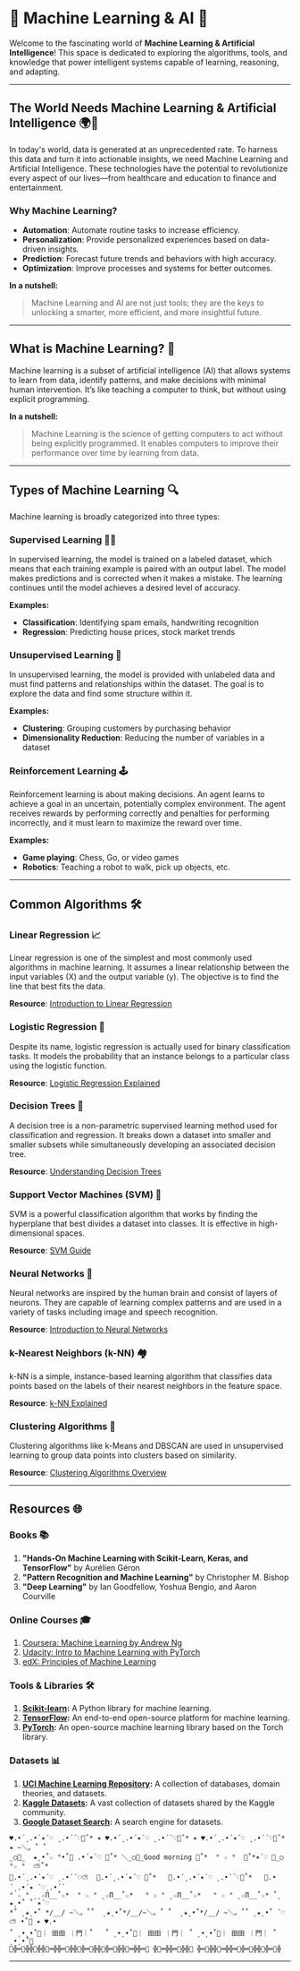 # 🧠 Machine Learning & AI 🚀
Welcome to the fascinating world of **Machine Learning & Artificial Intelligence**! This space is dedicated to exploring the algorithms, tools, and knowledge that power intelligent systems capable of learning, reasoning, and adapting.

---

## The World Needs Machine Learning & Artificial Intelligence 🌍🤖

In today's world, data is generated at an unprecedented rate. To harness this data and turn it into actionable insights, we need Machine Learning and Artificial Intelligence. These technologies have the potential to revolutionize every aspect of our lives—from healthcare and education to finance and entertainment. 

### Why Machine Learning?

- **Automation**: Automate routine tasks to increase efficiency.
- **Personalization**: Provide personalized experiences based on data-driven insights.
- **Prediction**: Forecast future trends and behaviors with high accuracy.
- **Optimization**: Improve processes and systems for better outcomes.

**In a nutshell:**
> Machine Learning and AI are not just tools; they are the keys to unlocking a smarter, more efficient, and more insightful future.

---

## What is Machine Learning? 🤔

Machine learning is a subset of artificial intelligence (AI) that allows systems to learn from data, identify patterns, and make decisions with minimal human intervention. It’s like teaching a computer to think, but without using explicit programming.

**In a nutshell:**  
> Machine Learning is the science of getting computers to act without being explicitly programmed. It enables computers to improve their performance over time by learning from data.

---

## Types of Machine Learning 🔍

Machine learning is broadly categorized into three types:

### Supervised Learning 🧑‍🏫

In supervised learning, the model is trained on a labeled dataset, which means that each training example is paired with an output label. The model makes predictions and is corrected when it makes a mistake. The learning continues until the model achieves a desired level of accuracy.

**Examples:**
- **Classification**: Identifying spam emails, handwriting recognition
- **Regression**: Predicting house prices, stock market trends

### Unsupervised Learning 🧩

In unsupervised learning, the model is provided with unlabeled data and must find patterns and relationships within the dataset. The goal is to explore the data and find some structure within it.

**Examples:**
- **Clustering**: Grouping customers by purchasing behavior
- **Dimensionality Reduction**: Reducing the number of variables in a dataset

### Reinforcement Learning 🕹️

Reinforcement learning is about making decisions. An agent learns to achieve a goal in an uncertain, potentially complex environment. The agent receives rewards by performing correctly and penalties for performing incorrectly, and it must learn to maximize the reward over time.

**Examples:**
- **Game playing**: Chess, Go, or video games
- **Robotics**: Teaching a robot to walk, pick up objects, etc.

---

## Common Algorithms 🛠️

### Linear Regression 📈

Linear regression is one of the simplest and most commonly used algorithms in machine learning. It assumes a linear relationship between the input variables (X) and the output variable (y). The objective is to find the line that best fits the data.

**Resource**: [Introduction to Linear Regression](https://scikit-learn.org/stable/modules/linear_model.html#linear-regression)

### Logistic Regression 🔢

Despite its name, logistic regression is actually used for binary classification tasks. It models the probability that an instance belongs to a particular class using the logistic function.

**Resource**: [Logistic Regression Explained](https://scikit-learn.org/stable/modules/linear_model.html#logistic-regression)

### Decision Trees 🌳

A decision tree is a non-parametric supervised learning method used for classification and regression. It breaks down a dataset into smaller and smaller subsets while simultaneously developing an associated decision tree.

**Resource**: [Understanding Decision Trees](https://scikit-learn.org/stable/modules/tree.html)

### Support Vector Machines (SVM) 🔗

SVM is a powerful classification algorithm that works by finding the hyperplane that best divides a dataset into classes. It is effective in high-dimensional spaces.

**Resource**: [SVM Guide](https://scikit-learn.org/stable/modules/svm.html)

### Neural Networks 🧠

Neural networks are inspired by the human brain and consist of layers of neurons. They are capable of learning complex patterns and are used in a variety of tasks including image and speech recognition.

**Resource**: [Introduction to Neural Networks](https://www.tensorflow.org/tutorials)

### k-Nearest Neighbors (k-NN) 🏘️

k-NN is a simple, instance-based learning algorithm that classifies data points based on the labels of their nearest neighbors in the feature space.

**Resource**: [k-NN Explained](https://scikit-learn.org/stable/modules/neighbors.html)

### Clustering Algorithms 🧩

Clustering algorithms like k-Means and DBSCAN are used in unsupervised learning to group data points into clusters based on similarity.

**Resource**: [Clustering Algorithms Overview](https://scikit-learn.org/stable/modules/clustering.html)

---

## Resources 🌐

### Books 📚

1. **"Hands-On Machine Learning with Scikit-Learn, Keras, and TensorFlow"** by Aurélien Géron
2. **"Pattern Recognition and Machine Learning"** by Christopher M. Bishop
3. **"Deep Learning"** by Ian Goodfellow, Yoshua Bengio, and Aaron Courville

### Online Courses 🎓

1. [Coursera: Machine Learning by Andrew Ng](https://www.coursera.org/learn/machine-learning)
2. [Udacity: Intro to Machine Learning with PyTorch](https://www.udacity.com/course/intro-to-machine-learning-with-pytorch--ud188)
3. [edX: Principles of Machine Learning](https://www.edx.org/course/principles-machine-learning-microsoft-dat203-2x-6)

### Tools & Libraries 🛠️

1. **[Scikit-learn](https://scikit-learn.org/):** A Python library for machine learning.
2. **[TensorFlow](https://www.tensorflow.org/):** An end-to-end open-source platform for machine learning.
3. **[PyTorch](https://pytorch.org/):** An open-source machine learning library based on the Torch library.

### Datasets 📊

1. **[UCI Machine Learning Repository](https://archive.ics.uci.edu/ml/index.php):** A collection of databases, domain theories, and datasets.
2. **[Kaggle Datasets](https://www.kaggle.com/datasets):** A vast collection of datasets shared by the Kaggle community.
3. **[Google Dataset Search](https://datasetsearch.research.google.com/):** A search engine for datasets.

````
♥.•´¸.•´✶´♡ ¸.•´´♡💚˚* ✶ ♥.•´¸.•´✶´♡ ¸.•´´♡💚˚* ✶ ♥.•´¸.•´✶´♡ ¸.•´´♡💚˚* ✶ ~＼。˚ ˚
_○💙_  ★˛•˚☆ °•˚🌈 .•´✶´♡ 💙˚* ＼_○💙_Good morning 💙˚*  ° ☆ °  💚˚*✶´♡ 💙_○  °☆ °  ⛅˚*
💚.•´¸.•´✶´♡ ¸.•´´♡⛅  💙.•´¸.•´✶´♡ 💚˚*   💚.•´¸.•´✶´♡ ¸.•´´♡💙˚*   💚.•´¸.•´✶ ´♡¸.•´´
° ☆ ° ˛˛☆Π__˚☆*  ° ☆ ° ˛☆Π__˚☆*   ° ☆ ° ˛☆Π__˚☆*   ° ☆ ° ˛☆Π__˚☆* ˚˛ ★˛•˚ ˚ ✶´♡
*˚ ˛★˛•˚ */__/ ~＼。˚˚  ˛★˛•˚*/__/~＼。˚ ˚  ˛★˛•˚*/__/ ~＼。˚˚ ˛★˛•˚ ´♡⛅ •˚🌈 ✶ ♥.•
˚ ˛•˛•˚🌈｜ 田田 ｜門｜˚   ˚ ˛•˛•˚🌈｜ 田田 ｜門｜ ˚ ˛•˛•˚🌈｜ 田田 ｜門｜ ˚ ˛•˛•˚🌈
🌴╬═🌴╬╬🌴╬╬🌴═╬╬═🌴╬╬🌴╬═🌴╬╬🌴╬═🌴╬╬🌴═╬╬═🌴 ╬🌴═╬╬═🌴╬╬🌴 ╬═🌴╬╬🌴═╬╬═🌴╬═🌴╬╬🌴╬═🌴╬
````

---